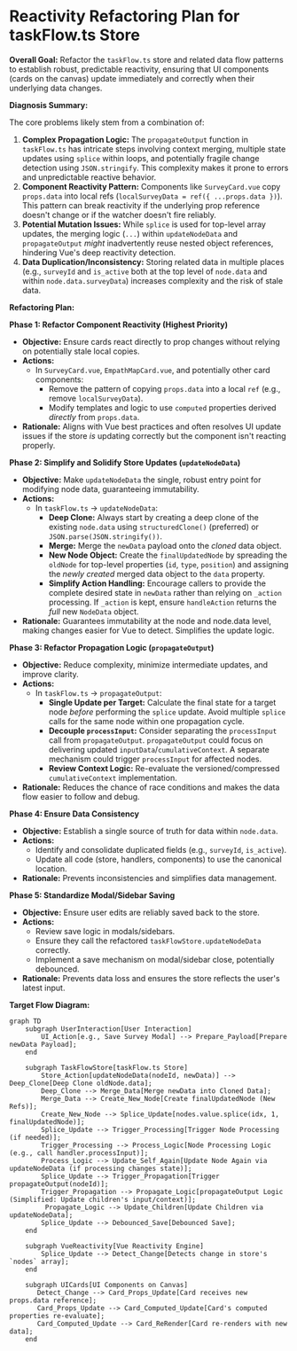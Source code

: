 # Reactivity Refactoring Plan for taskFlow.ts Store

**Overall Goal:** Refactor the `taskFlow.ts` store and related data flow patterns to establish robust, predictable reactivity, ensuring that UI components (cards on the canvas) update immediately and correctly when their underlying data changes.

**Diagnosis Summary:**

The core problems likely stem from a combination of:

1.  **Complex Propagation Logic:** The `propagateOutput` function in `taskFlow.ts` has intricate steps involving context merging, multiple state updates using `splice` within loops, and potentially fragile change detection using `JSON.stringify`. This complexity makes it prone to errors and unpredictable reactive behavior.
2.  **Component Reactivity Pattern:** Components like `SurveyCard.vue` copy `props.data` into local refs (`localSurveyData = ref({ ...props.data })`). This pattern can break reactivity if the underlying prop reference doesn't change or if the watcher doesn't fire reliably.
3.  **Potential Mutation Issues:** While `splice` is used for top-level array updates, the merging logic (`...`) within `updateNodeData` and `propagateOutput` _might_ inadvertently reuse nested object references, hindering Vue's deep reactivity detection.
4.  **Data Duplication/Inconsistency:** Storing related data in multiple places (e.g., `surveyId` and `is_active` both at the top level of `node.data` and within `node.data.surveyData`) increases complexity and the risk of stale data.

**Refactoring Plan:**

**Phase 1: Refactor Component Reactivity (Highest Priority)**

- **Objective:** Ensure cards react directly to prop changes without relying on potentially stale local copies.
- **Actions:**
  - In `SurveyCard.vue`, `EmpathMapCard.vue`, and potentially other card components:
    - Remove the pattern of copying `props.data` into a local `ref` (e.g., remove `localSurveyData`).
    - Modify templates and logic to use `computed` properties derived _directly_ from `props.data`.
- **Rationale:** Aligns with Vue best practices and often resolves UI update issues if the store _is_ updating correctly but the component isn't reacting properly.

**Phase 2: Simplify and Solidify Store Updates (`updateNodeData`)**

- **Objective:** Make `updateNodeData` the single, robust entry point for modifying node data, guaranteeing immutability.
- **Actions:**
  - In `taskFlow.ts` -> `updateNodeData`:
    - **Deep Clone:** Always start by creating a deep clone of the existing `node.data` using `structuredClone()` (preferred) or `JSON.parse(JSON.stringify())`.
    - **Merge:** Merge the `newData` payload onto the _cloned_ data object.
    - **New Node Object:** Create the `finalUpdatedNode` by spreading the `oldNode` for top-level properties (`id`, `type`, `position`) and assigning the _newly created_ merged data object to the `data` property.
    - **Simplify Action Handling:** Encourage callers to provide the complete desired state in `newData` rather than relying on `_action` processing. If `_action` is kept, ensure `handleAction` returns the _full_ new `NodeData` object.
- **Rationale:** Guarantees immutability at the node and node.data level, making changes easier for Vue to detect. Simplifies the update logic.

**Phase 3: Refactor Propagation Logic (`propagateOutput`)**

- **Objective:** Reduce complexity, minimize intermediate updates, and improve clarity.
- **Actions:**
  - In `taskFlow.ts` -> `propagateOutput`:
    - **Single Update per Target:** Calculate the final state for a target node _before_ performing the `splice` update. Avoid multiple `splice` calls for the same node within one propagation cycle.
    - **Decouple `processInput`:** Consider separating the `processInput` call from `propagateOutput`. `propagateOutput` could focus on delivering updated `inputData`/`cumulativeContext`. A separate mechanism could trigger `processInput` for affected nodes.
    - **Review Context Logic:** Re-evaluate the versioned/compressed `cumulativeContext` implementation.
- **Rationale:** Reduces the chance of race conditions and makes the data flow easier to follow and debug.

**Phase 4: Ensure Data Consistency**

- **Objective:** Establish a single source of truth for data within `node.data`.
- **Actions:**
  - Identify and consolidate duplicated fields (e.g., `surveyId`, `is_active`).
  - Update all code (store, handlers, components) to use the canonical location.
- **Rationale:** Prevents inconsistencies and simplifies data management.

**Phase 5: Standardize Modal/Sidebar Saving**

- **Objective:** Ensure user edits are reliably saved back to the store.
- **Actions:**
  - Review save logic in modals/sidebars.
  - Ensure they call the refactored `taskFlowStore.updateNodeData` correctly.
  - Implement a save mechanism on modal/sidebar close, potentially debounced.
- **Rationale:** Prevents data loss and ensures the store reflects the user's latest input.

**Target Flow Diagram:**

```mermaid
graph TD
    subgraph UserInteraction[User Interaction]
        UI_Action[e.g., Save Survey Modal] --> Prepare_Payload[Prepare newData Payload];
    end

    subgraph TaskFlowStore[taskFlow.ts Store]
        Store_Action[updateNodeData(nodeId, newData)] --> Deep_Clone[Deep Clone oldNode.data];
        Deep_Clone --> Merge_Data[Merge newData into Cloned Data];
        Merge_Data --> Create_New_Node[Create finalUpdatedNode (New Refs)];
        Create_New_Node --> Splice_Update[nodes.value.splice(idx, 1, finalUpdatedNode)];
        Splice_Update --> Trigger_Processing[Trigger Node Processing (if needed)];
        Trigger_Processing --> Process_Logic[Node Processing Logic (e.g., call handler.processInput)];
        Process_Logic --> Update_Self_Again[Update Node Again via updateNodeData (if processing changes state)];
        Splice_Update --> Trigger_Propagation[Trigger propagateOutput(nodeId)];
        Trigger_Propagation --> Propagate_Logic[propagateOutput Logic (Simplified: Update children's input/context)];
         Propagate_Logic --> Update_Children[Update Children via updateNodeData];
        Splice_Update --> Debounced_Save[Debounced Save];
    end

    subgraph VueReactivity[Vue Reactivity Engine]
        Splice_Update --> Detect_Change[Detects change in store's `nodes` array];
    end

    subgraph UICards[UI Components on Canvas]
       Detect_Change --> Card_Props_Update[Card receives new props.data reference];
       Card_Props_Update --> Card_Computed_Update[Card's computed properties re-evaluate];
       Card_Computed_Update --> Card_ReRender[Card re-renders with new data];
    end
```
